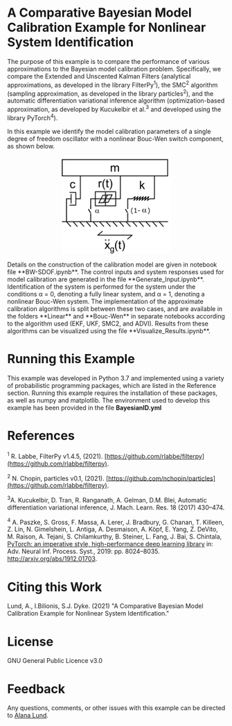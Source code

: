 # A Comparative Bayesian Model Calibration Example for Nonlinear System Identification
The purpose of this example is to compare the performance of various approximations to the Bayesian model calibration problem. Specifically, we compare the Extended and Unscented Kalman Filters (analytical approximations, as developed in the library FilterPy<sup>1</sup>), the SMC<sup>2</sup> algorithm (sampling approximation, as developed in the library particles<sup>2</sup>), and the automatic differentiation variational inference algorithm (optimization-based approximation, as developed by Kucukelbir et al.<sup>3</sup> and developed using the library PyTorch<sup>4</sup>). 

In this example we identify the model calibration parameters of a single degree of freedom oscillator with a nonlinear Bouc-Wen switch component, as shown below. 
<p align="center">
<img src="03-Figures/BW-SDOF_system.png" width="50%">
</p>
Details on the construction of the calibration model are given in notebook file **BW-SDOF.ipynb**. The control inputs and system responses used for model calibration are generated in the file **Generate_Input.ipynb**. Identification of the system is performed for the system under the conditions &alpha; = 0, denoting a fully linear system, and &alpha; = 1, denoting a nonlinear Bouc-Wen system. The implementation of the approximate calibration algorithms is split between these two cases, and are available in the folders **Linear** and **Bouc-Wen** in separate notebooks according to the algorithm used (EKF, UKF, SMC2, and ADVI). Results from these algorithms can be visualized using the file **Visualize_Results.ipynb**.  


# Running this Example
This example was developed in Python 3.7 and implemented using a variety of probabilistic programming packages, which are listed in the Reference section. Running this example requires the installation of these packages, as well as numpy and matplotlib. The environment used to develop this example has been provided in the file **BayesianID.yml**


# References
<sup>1</sup> R. Labbe, FilterPy v1.4.5, (2021). [https://github.com/rlabbe/filterpy](https://github.com/rlabbe/filterpy).

<sup>2</sup> N. Chopin, particles v0.1, (2021). [https://github.com/nchopin/particles](https://github.com/rlabbe/filterpy).

<sup>3</sup>A. Kucukelbir, D. Tran, R. Ranganath, A. Gelman, D.M. Blei, Automatic differentiation variational inference, J. Mach. Learn. Res. 18 (2017) 430–474.

<sup>4</sup> A. Paszke, S. Gross, F. Massa, A. Lerer, J. Bradbury, G. Chanan, T. Killeen, Z. Lin, N. Gimelshein, L. Antiga, A. Desmaison, A. Köpf, E. Yang, Z. DeVito, M. Raison, A. Tejani, S. Chilamkurthy, B. Steiner, L. Fang, J. Bai, S. Chintala, [PyTorch: an imperative style, high-performance deep learning library](https://pytorch.org/) in: Adv. Neural Inf. Process. Syst., 2019: pp. 8024–8035. http://arxiv.org/abs/1912.01703.


# Citing this Work
Lund, A., I.Bilionis, S.J. Dyke. (2021) "A Comparative Bayesian Model Calibration Example for Nonlinear System Identification." 

# License

GNU General Public Licence v3.0

# Feedback
Any questions, comments, or other issues with this example can be directed to [Alana Lund](mailto:alund15@purdue.edu). 
